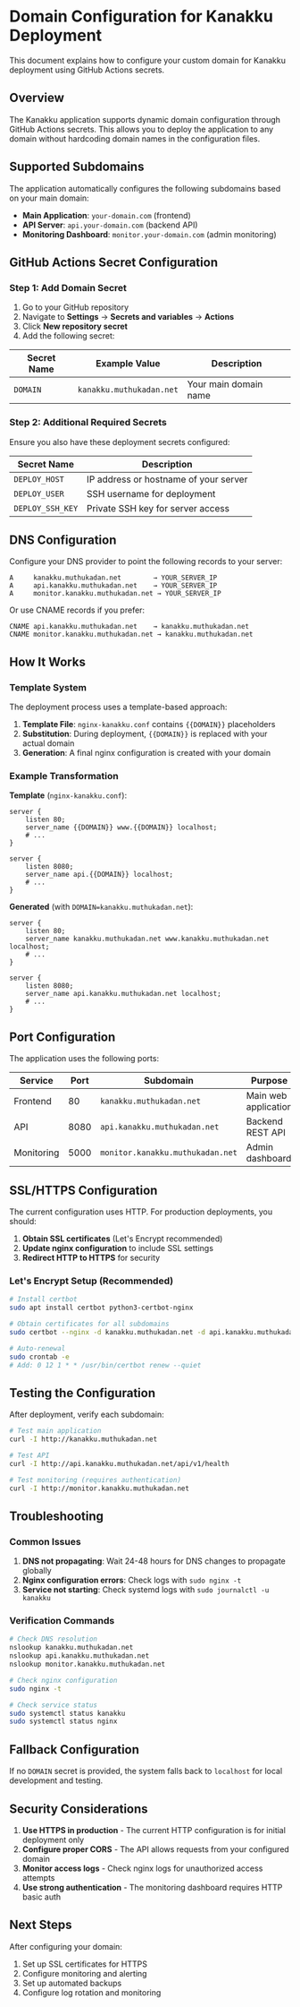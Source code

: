 # Domain Configuration for Kanakku Deployment

This document explains how to configure your custom domain for Kanakku deployment using GitHub Actions secrets.

## Overview

The Kanakku application supports dynamic domain configuration through GitHub Actions secrets. This allows you to deploy the application to any domain without hardcoding domain names in the configuration files.

## Supported Subdomains

The application automatically configures the following subdomains based on your main domain:

- **Main Application**: `your-domain.com` (frontend)
- **API Server**: `api.your-domain.com` (backend API)
- **Monitoring Dashboard**: `monitor.your-domain.com` (admin monitoring)

## GitHub Actions Secret Configuration

### Step 1: Add Domain Secret

1. Go to your GitHub repository
2. Navigate to **Settings** → **Secrets and variables** → **Actions**
3. Click **New repository secret**
4. Add the following secret:

| Secret Name | Example Value | Description |
|-------------|---------------|-------------|
| `DOMAIN` | `kanakku.muthukadan.net` | Your main domain name |

### Step 2: Additional Required Secrets

Ensure you also have these deployment secrets configured:

| Secret Name | Description |
|-------------|-------------|
| `DEPLOY_HOST` | IP address or hostname of your server |
| `DEPLOY_USER` | SSH username for deployment |
| `DEPLOY_SSH_KEY` | Private SSH key for server access |

## DNS Configuration

Configure your DNS provider to point the following records to your server:

```
A     kanakku.muthukadan.net        → YOUR_SERVER_IP
A     api.kanakku.muthukadan.net    → YOUR_SERVER_IP
A     monitor.kanakku.muthukadan.net → YOUR_SERVER_IP
```

Or use CNAME records if you prefer:

```
CNAME api.kanakku.muthukadan.net    → kanakku.muthukadan.net
CNAME monitor.kanakku.muthukadan.net → kanakku.muthukadan.net
```

## How It Works

### Template System

The deployment process uses a template-based approach:

1. **Template File**: `nginx-kanakku.conf` contains `{{DOMAIN}}` placeholders
2. **Substitution**: During deployment, `{{DOMAIN}}` is replaced with your actual domain
3. **Generation**: A final nginx configuration is created with your domain

### Example Transformation

**Template** (`nginx-kanakku.conf`):
```nginx
server {
    listen 80;
    server_name {{DOMAIN}} www.{{DOMAIN}} localhost;
    # ...
}

server {
    listen 8080;
    server_name api.{{DOMAIN}} localhost;
    # ...
}
```

**Generated** (with `DOMAIN=kanakku.muthukadan.net`):
```nginx
server {
    listen 80;
    server_name kanakku.muthukadan.net www.kanakku.muthukadan.net localhost;
    # ...
}

server {
    listen 8080;
    server_name api.kanakku.muthukadan.net localhost;
    # ...
}
```

## Port Configuration

The application uses the following ports:

| Service | Port | Subdomain | Purpose |
|---------|------|-----------|---------|
| Frontend | 80 | `kanakku.muthukadan.net` | Main web application |
| API | 8080 | `api.kanakku.muthukadan.net` | Backend REST API |
| Monitoring | 5000 | `monitor.kanakku.muthukadan.net` | Admin dashboard |

## SSL/HTTPS Configuration

The current configuration uses HTTP. For production deployments, you should:

1. **Obtain SSL certificates** (Let's Encrypt recommended)
2. **Update nginx configuration** to include SSL settings
3. **Redirect HTTP to HTTPS** for security

### Let's Encrypt Setup (Recommended)

```bash
# Install certbot
sudo apt install certbot python3-certbot-nginx

# Obtain certificates for all subdomains
sudo certbot --nginx -d kanakku.muthukadan.net -d api.kanakku.muthukadan.net -d monitor.kanakku.muthukadan.net

# Auto-renewal
sudo crontab -e
# Add: 0 12 1 * * /usr/bin/certbot renew --quiet
```

## Testing the Configuration

After deployment, verify each subdomain:

```bash
# Test main application
curl -I http://kanakku.muthukadan.net

# Test API
curl -I http://api.kanakku.muthukadan.net/api/v1/health

# Test monitoring (requires authentication)
curl -I http://monitor.kanakku.muthukadan.net
```

## Troubleshooting

### Common Issues

1. **DNS not propagating**: Wait 24-48 hours for DNS changes to propagate globally
2. **Nginx configuration errors**: Check logs with `sudo nginx -t`
3. **Service not starting**: Check systemd logs with `sudo journalctl -u kanakku`

### Verification Commands

```bash
# Check DNS resolution
nslookup kanakku.muthukadan.net
nslookup api.kanakku.muthukadan.net
nslookup monitor.kanakku.muthukadan.net

# Check nginx configuration
sudo nginx -t

# Check service status
sudo systemctl status kanakku
sudo systemctl status nginx
```

## Fallback Configuration

If no `DOMAIN` secret is provided, the system falls back to `localhost` for local development and testing.

## Security Considerations

1. **Use HTTPS in production** - The current HTTP configuration is for initial deployment only
2. **Configure proper CORS** - The API allows requests from your configured domain
3. **Monitor access logs** - Check nginx logs for unauthorized access attempts
4. **Use strong authentication** - The monitoring dashboard requires HTTP basic auth

## Next Steps

After configuring your domain:

1. Set up SSL certificates for HTTPS
2. Configure monitoring and alerting
3. Set up automated backups
4. Configure log rotation and monitoring 